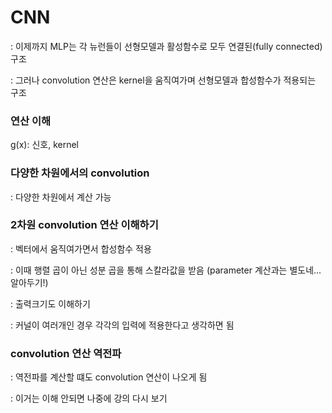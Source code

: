 # CNN

: 이제까지 MLP는 각 뉴런들이 선형모델과 활성함수로 모두 연결된(fully connected) 구조

: 그러나 convolution 연산은 kernel을 움직여가며 선형모델과 합성함수가 적용되는 구조



### 연산 이해

g(x): 신호, kernel



### 다양한 차원에서의 convolution

: 다양한 차원에서 계산 가능



### 2차원 convolution 연산 이해하기

: 벡터에서 움직여가면서 합성함수 적용

: 이때 행렬 곱이 아닌 성분 곱을 통해 스칼라값을 받음 (parameter 계산과는 별도네...알아두기!)

: 출력크기도 이해하기

: 커널이 여러개인 경우 각각의 입력에 적용한다고 생각하면 됨



### convolution 연산 역전파

: 역전파를 계산할 떄도 convolution 연산이 나오게 됨

: 이거는 이해 안되면 나중에 강의 다시 보기



